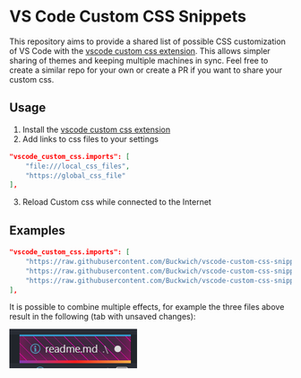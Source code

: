 # VS Code Custom CSS Snippets

This repository aims to provide a shared list of possible CSS customization of VS Code with the [vscode custom css extension](github.com/be5invis/vscode-custom-css). This allows simpler sharing of themes and keeping multiple machines in sync. Feel free to create a similar repo for your own or create a PR if you want to share your custom css.

## Usage

1. Install the [vscode custom css extension](github.com/be5invis/vscode-custom-css)
2. Add links to css files to your settings

```json
"vscode_custom_css.imports": [
    "file:///local_css_files",
    "https://global_css_file"
],
```

3. Reload Custom css while connected to the Internet

## Examples

```json
"vscode_custom_css.imports": [
    "https://raw.githubusercontent.com/Buckwich/vscode-custom-css-snippets/master/tab-active-purple-glow/custom.css",
    "https://raw.githubusercontent.com/Buckwich/vscode-custom-css-snippets/master/tab-active-gradient-underline/custom.css",
    "https://raw.githubusercontent.com/Buckwich/vscode-custom-css-snippets/master/tab-dirty-red-stripes/custom.css"
],
```

It is possible to combine multiple effects, for example the three files above result in the following (tab with unsaved changes):

![Example of combined snippets](./combined-example.png)
